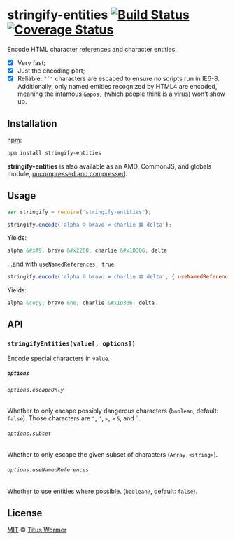 # stringify-entities [![Build Status][build-badge]][build-status] [![Coverage Status][coverage-badge]][coverage-status]

<!--lint disable list-item-spacing heading-increment-->

Encode HTML character references and character entities.

*   [x] Very fast;
*   [x] Just the encoding part;
*   [x] Reliable: ``"`"`` characters are escaped to ensure no scripts
    run in IE6-8.  Additionally, only named entities recognized by HTML4
    are encoded, meaning the infamous `&apos;` (which people think is a
    [virus](http://www.telegraph.co.uk/technology/advice/10516839/Why-do-some-apostrophes-get-replaced-with-andapos.html))
    won’t show up.

## Installation

[npm][]:

```bash
npm install stringify-entities
```

**stringify-entities** is also available as an AMD, CommonJS, and globals
module, [uncompressed and compressed][releases].

## Usage

```js
var stringify = require('stringify-entities');

stringify.encode('alpha © bravo ≠ charlie 𝌆 delta');
```

Yields:

```html
alpha &#xA9; bravo &#x2260; charlie &#x1D306; delta
```

…and with `useNamedReferences: true`.

```js
stringify.encode('alpha © bravo ≠ charlie 𝌆 delta', { useNamedReferences: true });
```

Yields:

```html
alpha &copy; bravo &ne; charlie &#x1D306; delta
```

## API

### `stringifyEntities(value[, options])`

Encode special characters in `value`.

##### `options`

###### `options.escapeOnly`

Whether to only escape possibly dangerous characters (`boolean`,
default: `false`).  Those characters are `"`, `'`, `<`, `>` `&`, and
`` ` ``.

###### `options.subset`

Whether to only escape the given subset of characters (`Array.<string>`).

###### `options.useNamedReferences`

Whether to use entities where possible. (`boolean?`, default: `false`).

## License

[MIT][license] © [Titus Wormer][author]

<!-- Definitions -->

[build-badge]: https://img.shields.io/travis/wooorm/stringify-entities.svg

[build-status]: https://travis-ci.org/wooorm/stringify-entities

[coverage-badge]: https://img.shields.io/codecov/c/github/wooorm/stringify-entities.svg

[coverage-status]: https://codecov.io/github/wooorm/stringify-entities

[releases]: https://github.com/wooorm/stringify-entities/releases

[license]: LICENSE

[author]: http://wooorm.com

[npm]: https://docs.npmjs.com/cli/install
